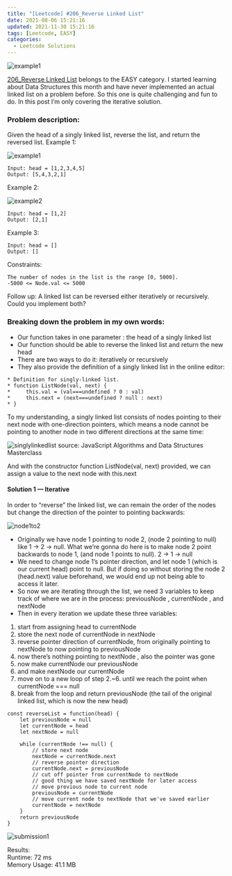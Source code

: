 ```yaml
---
title: "[Leetcode] #206_Reverse Linked List"
date: 2021-08-06 15:21:16
updated: 2021-11-30 15:21:16
tags: [Leetcode, EASY]
categories:
  - Leetcode Solutions
---
```


![example1](https://miro.medium.com/max/1084/0*KbEa1WlFKRnl9VWb.jpg)

[206_Reverse Linked List](https://leetcode.com/problems/reverse-linked-list/) belongs to the EASY category. I started learning about Data Structures this month and have never implemented an actual linked list on a problem before. So this one is quite challenging and fun to do. In this post I’m only covering the iterative solution.

<!-- more -->
### Problem description:

Given the head of a singly linked list, reverse the list, and return the reversed list.
Example 1:

![example1](https://miro.medium.com/max/1084/0*KbEa1WlFKRnl9VWb.jpg)

```
Input: head = [1,2,3,4,5]
Output: [5,4,3,2,1]
```

Example 2:

![example2](https://miro.medium.com/max/364/0*2rQmJi_cw_BBTxTG.jpg)

```
Input: head = [1,2]
Output: [2,1]
```

Example 3:

```
Input: head = []
Output: []
```

Constraints:
```
The number of nodes in the list is the range [0, 5000].
-5000 <= Node.val <= 5000
```
Follow up: A linked list can be reversed either iteratively or recursively. Could you implement both?


### Breaking down the problem in my own words:

- Our function takes in one parameter : the head of a singly linked list
- Our function should be able to reverse the linked list and return the new head
- There are two ways to do it: iteratively or recursively
- They also provide the definition of a singly linked list in the online editor:

```
* Definition for singly-linked list.
* function ListNode(val, next) {
*     this.val = (val===undefined ? 0 : val)
*     this.next = (next===undefined ? null : next)
* }
```

To my understanding, a singly linked list consists of nodes pointing to their next node with one-direction pointers, which means a node cannot be pointing to another node in two different directions at the same time:

![singlylinkedlist](https://miro.medium.com/max/1400/0*OLVK8DiyhWziU9ky.png)
source: JavaScript Algorithms and Data Structures Masterclass

And with the constructor function ListNode(val, next) provided, we can assign a value to the next node with this.next

#### Solution 1 — Iterative
In order to “reverse” the linked list, we can remain the order of the nodes but change the direction of the pointer to pointing backwards:

![node1to2](https://miro.medium.com/max/364/0*2rQmJi_cw_BBTxTG.jpg)

- Originally we have node 1 pointing to node 2, (node 2 pointing to null) like 1 -> 2 -> null. What we’re gonna do here is to make node 2 point backwards to node 1, (and node 1 points to null). 2 -> 1 -> null
- We need to change node 1’s pointer direction, and let node 1 (which is our current head) point to null. But if doing so without storing the node 2 (head.next) value beforehand, we would end up not being able to access it later.
- So now we are iterating through the list, we need 3 variables to keep track of where we are in the process: previousNode , currentNode , and nextNode
- Then in every iteration we update these three variables:
1. start from assigning head to currentNode
2. store the next node of currentNode in nextNode
3. reverse pointer direction of currentNode, from originally pointing to nextNode to now pointing to previousNode
4. now there’s nothing pointing to nextNode , also the pointer was gone
5. now make currentNode our previousNode
6. and make nextNode our currentNode
7. move on to a new loop of step 2.~6. until we reach the point when currentNode === null
8. break from the loop and return previousNode (the tail of the original linked list, which is now the new head)

```
const reverseList = function(head) {
    let previousNode = null
    let currentNode = head
    let nextNode = null
    
    while (currentNode !== null) {
        // store next node
        nextNode = currentNode.next
        // reverse pointer direction
        currentNode.next = previousNode
        // cut off pointer from currentNode to nextNode
        // good thing we have saved nextNode for later access
        // move previous node to current node
        previousNode = currentNode
        // move current node to nextNode that we've saved earlier
        currentNode = nextNode
    }
    return previousNode
}
```

![submission1](https://user-images.githubusercontent.com/51830382/128460640-bce0c0ce-4428-4ecf-b0a9-46082a691f40.png)


Results:  
Runtime: 72 ms  
Memory Usage: 41.1 MB  
